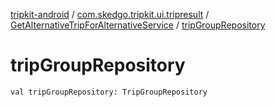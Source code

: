 [tripkit-android](../../index.md) / [com.skedgo.tripkit.ui.tripresult](../index.md) / [GetAlternativeTripForAlternativeService](index.md) / [tripGroupRepository](./trip-group-repository.md)

# tripGroupRepository

`val tripGroupRepository: TripGroupRepository`